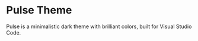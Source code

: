 # Pulse Theme

Pulse is a minimalistic dark theme with brilliant colors, built for Visual Studio Code.
